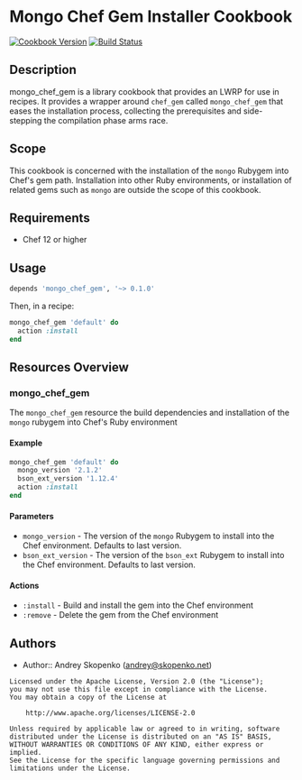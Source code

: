 # Mongo Chef Gem Installer Cookbook

[![Cookbook Version](https://img.shields.io/cookbook/v/mongo_chef_gem.svg)](https://supermarket.chef.io/cookbooks/mongo_chef_gem)
[![Build Status](https://secure.travis-ci.org/scopenco/mongo_chef_gem.png?branch=master)](http://travis-ci.org/scopenco/mongo_chef_gem)

## Description

mongo_chef_gem is a library cookbook that provides an LWRP for use
in recipes. It provides a wrapper around `chef_gem` called
`mongo_chef_gem` that eases the installation process, collecting the
prerequisites and side-stepping the compilation phase arms race.

## Scope

This cookbook is concerned with the installation of the `mongo`
Rubygem into Chef's gem path. Installation into other Ruby
environments, or installation of related gems such as `mongo` are
outside the scope of this cookbook.

## Requirements

* Chef 12 or higher

## Usage

```ruby
depends 'mongo_chef_gem', '~> 0.1.0'
```

Then, in a recipe:

```ruby
mongo_chef_gem 'default' do
  action :install
end
```

## Resources Overview

### mongo_chef_gem

The `mongo_chef_gem` resource the build dependencies and installation
of the `mongo` rubygem into Chef's Ruby environment

#### Example
```ruby
mongo_chef_gem 'default' do
  mongo_version '2.1.2'
  bson_ext_version '1.12.4'
  action :install
end
```
#### Parameters
- `mongo_version` - The version of the `mongo` Rubygem to install into
  the Chef environment. Defaults to last version.
- `bson_ext_version` - The version of the `bson_ext` Rubygem to install into
  the Chef environment. Defaults to last version.

#### Actions
- `:install` - Build and install the gem into the Chef environment
- `:remove` - Delete the gem from the Chef environment

## Authors

- Author:: Andrey Skopenko (<andrey@skopenko.net>)

```
Licensed under the Apache License, Version 2.0 (the "License");
you may not use this file except in compliance with the License.
You may obtain a copy of the License at

    http://www.apache.org/licenses/LICENSE-2.0

Unless required by applicable law or agreed to in writing, software
distributed under the License is distributed on an "AS IS" BASIS,
WITHOUT WARRANTIES OR CONDITIONS OF ANY KIND, either express or implied.
See the License for the specific language governing permissions and
limitations under the License.
```
